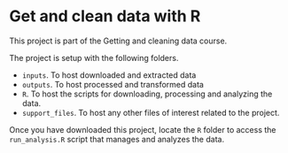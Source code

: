 
<!-- README.md is generated from README.Rmd. Please edit that file -->

# Get and clean data with R

<!-- badges: start -->
<!-- badges: end -->

This project is part of the Getting and cleaning data course.

The project is setup with the following folders.

- `inputs`. To host downloaded and extracted data
- `outputs`. To host processed and transformed data
- `R`. To host the scripts for downloading, processing and analyzing the
  data.
- `support_files`. To host any other files of interest related to the
  project.

Once you have downloaded this project, locate the `R` folder to access
the `run_analysis.R` script that manages and analyzes the data.
